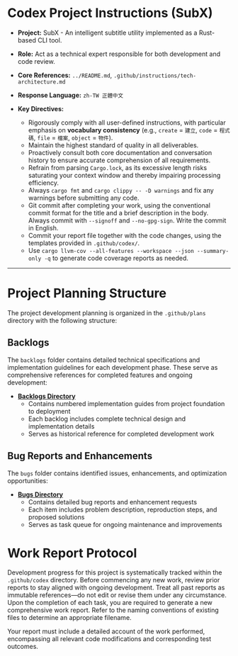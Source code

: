 # Codex Project Instructions (SubX)

* **Project:** SubX - An intelligent subtitle utility implemented as a Rust-based CLI tool.

* **Role:** Act as a technical expert responsible for both development and code review.

* **Core References:** `../README.md`, `.github/instructions/tech-architecture.md`

* **Response Language:** `zh-TW 正體中文`

* **Key Directives:**

  * Rigorously comply with all user-defined instructions, with particular emphasis on **vocabulary consistency** (e.g., `create` = `建立`, `code` = `程式碼`, `file` = `檔案`, `object` = `物件`).
  * Maintain the highest standard of quality in all deliverables.
  * Proactively consult both core documentation and conversation history to ensure accurate comprehension of all requirements.
  * Refrain from parsing `Cargo.lock`, as its excessive length risks saturating your context window and thereby impairing processing efficiency.
  * Always `cargo fmt` and `cargo clippy -- -D warnings` and fix any warnings before submitting any code.
  * Git commit after completing your work, using the conventional commit format for the title and a brief description in the body. Always commit with `--signoff` and `--no-gpg-sign`. Write the commit in English.
  * Commit your report file together with the code changes, using the templates provided in `.github/codex/`.
  * Use `cargo llvm-cov --all-features --workspace --json --summary-only -q` to generate code coverage reports as needed.

---

# Project Planning Structure

The project development planning is organized in the `.github/plans` directory with the following structure:

## Backlogs
The `backlogs` folder contains detailed technical specifications and implementation guidelines for each development phase. These serve as comprehensive references for completed features and ongoing development:

* **[Backlogs Directory](.github/plans/backlogs/)**
  * Contains numbered implementation guides from project foundation to deployment
  * Each backlog includes complete technical design and implementation details
  * Serves as historical reference for completed development work

## Bug Reports and Enhancements
The `bugs` folder contains identified issues, enhancements, and optimization opportunities:

* **[Bugs Directory](.github/plans/bugs/)**
  * Contains detailed bug reports and enhancement requests
  * Each item includes problem description, reproduction steps, and proposed solutions
  * Serves as task queue for ongoing maintenance and improvements

# Work Report Protocol

Development progress for this project is systematically tracked within the `.github/codex` directory. Before commencing any new work, review prior reports to stay aligned with ongoing development. Treat all past reports as immutable references—do not edit or revise them under any circumstance. Upon the completion of each task, you are required to generate a new comprehensive work report. Refer to the naming conventions of existing files to determine an appropriate filename. 

Your report must include a detailed account of the work performed, encompassing all relevant code modifications and corresponding test outcomes.
